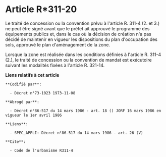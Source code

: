 # Article R*311-20

Le traité de concession ou la convention prévu à l'article R. 311-4 (2. et 3.) ne peut être signé avant que le préfet ait
approuvé le programme des équipements publics et, dans le cas où la décision de création n'a pas décidé de maintenir en
vigueur les dispositions du plan d'occupation des sols, approuvé le plan d'aménagement de la zone.

Lorsque la zone est réalisée dans les conditions définies à l'article R. 311-4 (2.), le traité de concession ou la convention
de mandat est exécutoire suivant les modalités fixées à l'article R. 321-14.

**Liens relatifs à cet article**

	**Codifié par**:

	  - Décret n°73-1023 1973-11-08

	**Abrogé par**:

	  - Décret n°86-517 du 14 mars 1986 - art. 18 () JORF 16 mars 1986 en vigueur le 1er avril 1986

	**Liens**:

	  - SPEC_APPLI: Décret n°86-517 du 14 mars 1986 - art. 26 (V)

	**Cite**:

	  - Code de l'urbanisme R311-4
